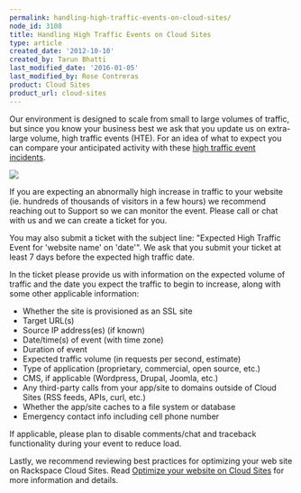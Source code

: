 ```yaml
---
permalink: handling-high-traffic-events-on-cloud-sites/
node_id: 3108
title: Handling High Traffic Events on Cloud Sites
type: article
created_date: '2012-10-10'
created_by: Tarun Bhatti
last_modified_date: '2016-01-05'
last_modified_by: Rose Contreras
product: Cloud Sites
product_url: cloud-sites
---
```


Our environment is designed to scale from small to large volumes of
traffic, but since you know your business best we ask that you update us
on extra-large volume, high traffic events (HTE). For an idea of what to
expect you can compare your anticipated activity with these [high traffic event incidents](http://www.rackspace.com/blog/tag/high-traffic-events-hte/).

![](https://8026b2e3760e2433679c-fffceaebb8c6ee053c935e8915a3fbe7.ssl.cf2.rackcdn.com/field/image/traffic-spike.png)

If you are expecting an abnormally high increase in traffic to your
website (ie. hundreds of thousands of visitors in a few hours) we
recommend reaching out to Support so we can monitor the event. Please
call or chat with us and we can create a ticket for you.

You may also submit a ticket with the subject line: "Expected High
Traffic Event for 'website name' on 'date'". We ask that you submit your
ticket at least 7 days before the expected high traffic date.

In the ticket please provide us with information on the expected volume
of traffic and the date you expect the traffic to begin to increase,
along with some other applicable information:

-   Whether the site is provisioned as an SSL site
-   Target URL(s)
-   Source IP address(es) (if known)
-   Date/time(s) of event (with time zone)
-   Duration of event
-   Expected traffic volume (in requests per second, estimate)
-   Type of application (proprietary, commercial, open source, etc.)
-   CMS, if applicable (Wordpress, Drupal, Joomla, etc.)
-   Any third-party calls from your app/site to domains outside of Cloud
    Sites (RSS feeds, APIs, curl, etc.)
-   Whether the app/site caches to a file system or database
-   Emergency contact info including cell phone number

If applicable, please plan to disable comments/chat and traceback
functionality during your event to reduce load.

Lastly, we recommend reviewing best practices for optimizing your web
site on Rackspace Cloud Sites. Read [Optimize your website on Cloud Sites](/how-to/optimize-your-website-on-cloud-sites) for
more information and details.
